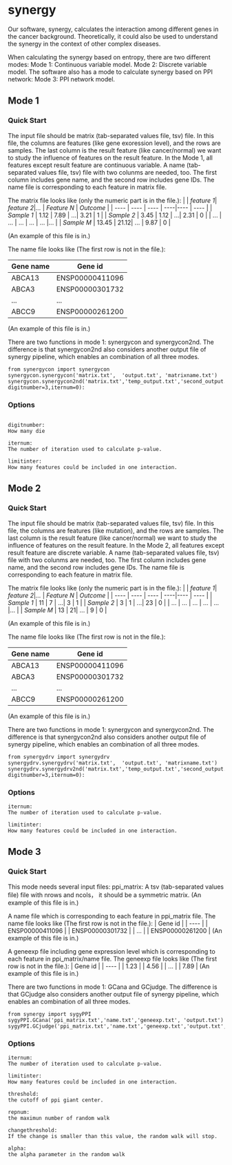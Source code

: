 # synergy
Our software, synergy, calculates the interaction among different genes in the cancer background. Theoretically, it could also be used to understand the synergy in the context of other complex diseases.

When calculating the synergy based on entropy, there are two different modes:
Mode 1: Continuous variable model. 
Mode 2: Discrete variable model.
The software also has a mode to calculate synergy based on PPI network:
Mode 3: PPI network model.

## Mode 1
### Quick Start
The input file should be matrix (tab-separated values file, tsv) file. In this file, the columns are features (like gene exoression level), and the rows are samples. 
The last column is the result feature (like cancer/normal) we want to study the influence of features on the result feature. In the Mode 1, all features except result feature 
are continuous variable. A name (tab-separated values file, tsv) file with two colunms are needed, too. The first column includes gene name, and the second row includes gene IDs. The name file is corresponding to each feature in matrix file. 

The matrix file looks like (only the numeric part is in the file.): 
|          | *feature 1*|  *feature 2*|*...* | *Feature N* | *Outcome* |
|  ----    |    ----  | ---- | ----|----  | ---- |
| *Sample 1* | 1.12     | 7.89 |  ...| 3.21 | 1    |
| *Sample 2* | 3.45     | 1.12 |  ...| 2.31 | 0    |
| ...      | ...      | ...  | ... | ...  |...   |
| *Sample M* | 13.45    | 21.12| ... | 9.87 | 0    |

(An example of this file is in.)

The name file looks like (The first row is not in the file.): 

|  Gene name   | Gene id  |
| ----  | ---- |
|ABCA13 |	ENSP00000411096 |
|ABCA3	| ENSP00000301732 |
| ...   | ...             |
|ABCC9  |	ENSP00000261200 |

(An example of this file is in.)

There are two functions in mode 1: synergycon and synergycon2nd.
The difference is that synergycon2nd also considers another output file of synergy pipeline, which enables an combination of all three modes.
```
from synergycon import synergycon
synergycon.synergycon('matrix.txt',  'output.txt', 'matrixname.txt')
synergycon.synergycon2nd('matrix.txt','temp_output.txt','second_output.txt','matrixname.txt', digitnumber=3,iternum=0):

```
### Options
```

digitnumber:
How many die

iternum:
The number of iteration used to calculate p-value.

limitinter:
How many features could be included in one interaction.

```

## Mode 2
### Quick Start
The input file should be matrix (tab-separated values file, tsv) file. In this file, the columns are features (like mutation), and the rows are samples. 
The last column is the result feature (like cancer/normal) we want to study the influence of features on the result feature. In the Mode 2, all features except result feature 
are discrete variable. A name (tab-separated values file, tsv) file with two colunms are needed, too. The first column includes gene name, and the second row includes gene IDs.
The name file is corresponding to each feature in matrix file. 

The matrix file looks like (only the numeric part is in the file.): 
|          | *feature 1*|  *feature 2*|*...* | *Feature N* | *Outcome* |
|  ----    |    ----  | ---- | ----|----  | ---- |
| *Sample 1* | 11     | 7 |  ...| 3 | 1    |
| *Sample 2* | 3     | 1 |  ...| 23 | 0    |
| ...      | ...      | ...  | ... | ...  |...   |
| *Sample M* | 13    | 21| ... | 9 | 0    |

(An example of this file is in.)

The name file looks like (The first row is not in the file.): 

|  Gene name   | Gene id  |
| ----  | ---- |
|ABCA13 |	ENSP00000411096 |
|ABCA3	| ENSP00000301732 |
| ...   | ...             |
|ABCC9  |	ENSP00000261200 |

(An example of this file is in.)

There are two functions in mode 1: synergycon and synergycon2nd.
The difference is that synergycon2nd also considers another output file of synergy pipeline, which enables an combination of all three modes.
```
from synergydrv import synergydrv
synergydrv.synergydrv('matrix.txt',  'output.txt', 'matrixname.txt')
synergydrv.synergydrv2nd('matrix.txt','temp_output.txt','second_output.txt','matrixname.txt', digitnumber=3,iternum=0):

```
### Options
```
iternum:
The number of iteration used to calculate p-value.

limitinter:
How many features could be included in one interaction.
```


## Mode 3
### Quick Start
This mode needs several input files:
ppi_matrix:
A tsv (tab-separated values file) file with nrows and ncols， it should be a symmetric matrix.
(An example of this file is in.)

A name file which is corresponding to each feature in ppi_matrix file.
The name file looks like (The first row is not in the file.): 
| Gene id  |
| ---- |
|	ENSP00000411096 |
| ENSP00000301732 |
| ...             |
|	ENSP00000261200 |
(An example of this file is in.)

A geneexp file including gene expression level which is corresponding to each feature in ppi_matrix/name file.
The geneexp file looks like (The first row is not in the file.): 
| Gene id  |
| ---- |
|	1.23 |
| 4.56 |
| ...  |
|	7.89 |
(An example of this file is in.)





There are two functions in mode 1: GCana and GCjudge.
The difference is that GCjudge also considers another output file of synergy pipeline, which enables an combination of all three modes.
```
from synergy import sygyPPI
sygyPPI.GCana('ppi_matrix.txt','name.txt','geneexp.txt', 'output.txt')
sygyPPI.GCjudge('ppi_matrix.txt','name.txt','geneexp.txt','output.txt','temp_output.txt')

```
### Options
```
iternum:
The number of iteration used to calculate p-value.

limitinter:
How many features could be included in one interaction.

threshold:
the cutoff of ppi giant center.

repnum: 
the maximun number of random walk

changethreshold:
If the change is smaller than this value, the random walk will stop.

alpha:
the alpha parameter in the random walk

```

